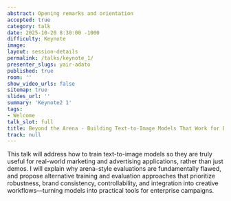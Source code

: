 ```yaml
---
abstract: Opening remarks and orientation
accepted: true
category: talk
date: 2025-10-20 8:30:00 -1000
difficulty: Keynote
image:
layout: session-details
permalink: /talks/keynote_1/
presenter_slugs: yair-adato
published: true
room: ''
show_video_urls: false
sitemap: true
slides_url: ''
summary: 'Keynote2 1'
tags:
- Welcome
talk_slot: full
title: Beyond the Arena - Building Text-to-Image Models That Work for Brands
track: null
---
```


This talk will address how to train text-to-image models so they are truly useful for real-world marketing and advertising applications, rather than just demos. I will explain why arena-style evaluations are fundamentally flawed, and propose alternative training and evaluation approaches that prioritize robustness, brand consistency, controllability, and integration into creative workflows—turning models into practical tools for enterprise campaigns.
